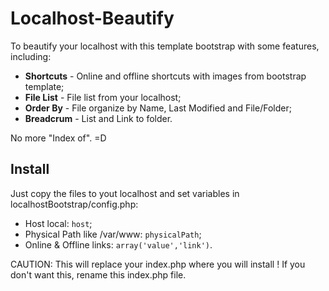 Localhost-Beautify
==================

To beautify your localhost with this template bootstrap with some features, including:
* **Shortcuts** - Online and offline shortcuts with images from bootstrap template;
* **File List** - File list from your localhost;
* **Order By** - File organize by Name, Last Modified and File/Folder;
* **Breadcrum** - List and Link to folder.

No more "Index of". =D

## Install
Just copy the files to yout localhost and set variables in localhostBootstrap/config.php:

* Host local: `host`;
* Physical Path like /var/www: `physicalPath`;
* Online & Offline links: `array('value','link')`.

CAUTION: This will replace your index.php where you will install !
If you don't want this, rename this index.php file.
